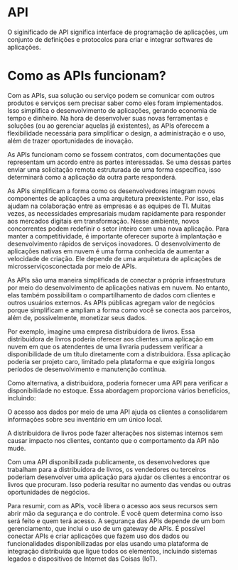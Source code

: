 # API
 O siginificado de API significa interface de programação de aplicações, um conjunto de definições e protocolos para criar e integrar softwares de aplicações.

# Como as APIs funcionam?
Com as APIs, sua solução ou serviço podem se comunicar com outros produtos e serviços sem precisar saber como eles foram implementados. Isso simplifica o desenvolvimento de aplicações, gerando economia de tempo e dinheiro. Na hora de desenvolver suas novas ferramentas e soluções (ou ao gerenciar aquelas já existentes), as APIs oferecem a flexibilidade necessária para simplificar o design, a administração e o uso, além de trazer oportunidades de inovação.

As APIs funcionam como se fossem contratos, com documentações que representam um acordo entre as partes interessadas. Se uma dessas partes enviar uma solicitação remota estruturada de uma forma específica, isso determinará como a aplicação da outra parte responderá.

As APIs simplificam a forma como os desenvolvedores integram novos componentes de aplicações a uma arquitetura preexistente. Por isso, elas ajudam na colaboração entre as empresas e as equipes de TI. Muitas vezes, as necessidades empresariais mudam rapidamente para responder aos mercados digitais em transformação. Nesse ambiente, novos concorrentes podem redefinir o setor inteiro com uma nova aplicação. Para manter a competitividade, é importante oferecer suporte à implantação e desenvolvimento rápidos de serviços inovadores. O desenvolvimento de aplicações nativas em nuvem é uma forma conhecida de aumentar a velocidade de criação. Ele depende de uma arquitetura de aplicações de microsserviçosconectada por meio de APIs.

As APIs são uma maneira simplificada de conectar a própria infraestrutura por meio do desenvolvimento de aplicações nativas em nuvem. No entanto, elas também possibilitam o compartilhamento de dados com clientes e outros usuários externos. As APIs públicas agregam valor de negócios porque simplificam e ampliam a forma como você se conecta aos parceiros, além de, possivelmente, monetizar seus dados.

Por exemplo, imagine uma empresa distribuidora de livros. Essa distribuidora de livros poderia oferecer aos clientes uma aplicação em nuvem em que os atendentes de uma livraria pudessem verificar a disponibilidade de um título diretamente com a distribuidora. Essa aplicação poderia ser projeto caro, limitado pela plataforma e que exigiria longos períodos de desenvolvimento e manutenção contínua.

Como alternativa, a distribuidora, poderia fornecer uma API para verificar a disponibilidade no estoque. Essa abordagem proporciona vários benefícios, incluindo:

O acesso aos dados por meio de uma API ajuda os clientes a consolidarem informações sobre seu inventário em um único local.

A distribuidora de livros pode fazer alterações nos sistemas internos sem causar impacto nos clientes, contanto que o comportamento da API não mude.

Com uma API disponibilizada publicamente, os desenvolvedores que trabalham para a distribuidora de livros, os vendedores ou terceiros poderiam desenvolver uma aplicação para ajudar os clientes a encontrar os livros que procuram. Isso poderia resultar no aumento das vendas ou outras oportunidades de negócios.

Para resumir, com as APIs, você libera o acesso aos seus recursos sem abrir mão da segurança e do controle. É você quem determina como isso será feito e quem terá acesso. A segurança das APIs depende de um bom gerenciamento, que inclui o uso de um gateway de APIs. É possível conectar APIs e criar aplicações que fazem uso dos dados ou funcionalidades disponibilizadas por elas usando uma plataforma de integração distribuída que ligue todos os elementos, incluindo sistemas legados e dispositivos de Internet das Coisas (IoT).
